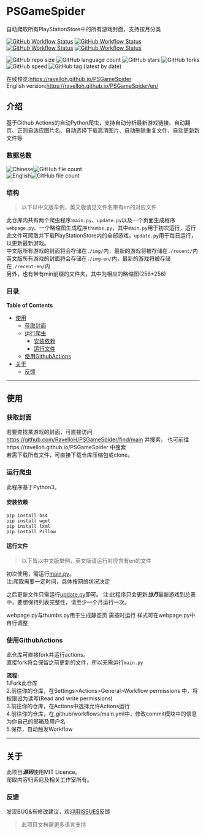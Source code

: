 # PSGameSpider
自动爬取所有PlayStationStore中的所有游戏封面，支持按月分类

[![GitHub Workflow Status](https://img.shields.io/github/actions/workflow/status/RavelloH/PSGameSpider/main.yml?label=update&style=for-the-badge)](https://github.com/RavelloH/PSGameSpider/actions/workflows/main.yml)
[![GitHub Workflow Status](https://img.shields.io/github/actions/workflow/status/RavelloH/PSGameSpider/releases.yml?label=releases&style=for-the-badge)](https://github.com/RavelloH/PSGameSpider/actions/workflows/releases.yml)
[![GitHub Workflow Status](https://img.shields.io/github/actions/workflow/status/RavelloH/PSGameSpider/tree.yml?label=tree&style=for-the-badge)](https://github.com/RavelloH/PSGameSpider/actions/workflows/tree.yml)
[![GitHub Workflow Status](https://img.shields.io/github/actions/workflow/status/RavelloH/PSGameSpider/refresh.yml?label=refresh&style=for-the-badge)](https://github.com/RavelloH/PSGameSpider/actions/workflows/refresh.yml)

![GitHub repo size](https://img.shields.io/github/repo-size/RavelloH/PSGameSpider?style=for-the-badge)
![GitHub language count](https://img.shields.io/github/languages/count/RavelloH/PSGameSpider?style=for-the-badge)
![GitHub stars](https://img.shields.io/github/stars/RavelloH/PSGameSpider?style=for-the-badge)
![GitHub forks](https://img.shields.io/github/forks/RavelloH/PSGameSpider?style=for-the-badge)
![GitHub speed](https://img.shields.io/github/commit-activity/m/RavelloH/PSGameSpider?style=for-the-badge)
![GitHub tag (latest by date)](https://img.shields.io/github/v/tag/RavelloH/PSgameSpider?style=for-the-badge)

在线预览:https://ravelloh.github.io/PSGameSpider  
English version:https://ravelloh.github.io/PSGameSpider/en/

## 介绍
基于Github Actions的自动Python爬虫，支持自动分析最新游戏链接、自动翻页、正则自适应图片名、自动选择下载高清图片、自动删除重复文件、自动更新新文件等

### 数据总数
![Chinese](https://img.shields.io/badge/-中文-blue?style=for-the-badge)![GitHub file count](https://img.shields.io/github/directory-file-count/RavelloH/PSGameSpider/img?style=for-the-badge)  
![English](https://img.shields.io/badge/-ENGLISH-blue?style=for-the-badge)![GitHub file count](https://img.shields.io/github/directory-file-count/RavelloH/PSGameSpider/img-en?style=for-the-badge)

<!-- readme-tree start -->
<!-- readme-tree end -->
 
### 结构
> 以下以中文版举例，英文版请见文件名带有en的对应文件

此仓库内共有两个爬虫程序:`main.py`、`update.py`以及一个页面生成程序`webpage.py`、一个略缩图生成程序`thumbs.py`，其中`main.py`用于初次运行，运行此文件可爬取并下载PlayStationStore内的全部游戏，`update.py`用于每日运行，以更新最新游戏。  
中文版所有游戏的封面将会存储在`./img/`内，最新的游戏将被存储在`./recent/`内  
英文版所有游戏的封面将会存储在`./img-en/`内，最新的游戏将被存储在`./recent-en/`内  
另外，也有带有min前缀的文件夹，其中为相应的略缩图(256*256)


### 目录
<!-- START doctoc generated TOC please keep comment here to allow auto update -->
<!-- DON'T EDIT THIS SECTION, INSTEAD RE-RUN doctoc TO UPDATE -->
**Table of Contents**

- [使用](#%E4%BD%BF%E7%94%A8)
  - [获取封面](#%E8%8E%B7%E5%8F%96%E5%B0%81%E9%9D%A2)
  - [运行爬虫](#%E8%BF%90%E8%A1%8C%E7%88%AC%E8%99%AB)
    - [安装依赖](#%E5%AE%89%E8%A3%85%E4%BE%9D%E8%B5%96)
    - [运行文件](#%E8%BF%90%E8%A1%8C%E6%96%87%E4%BB%B6)
  - [使用GithubActions](#%E4%BD%BF%E7%94%A8githubactions)
- [关于](#%E5%85%B3%E4%BA%8E)
  - [反馈](#%E5%8F%8D%E9%A6%88)

<!-- END doctoc generated TOC please keep comment here to allow auto update -->
----
## 使用
### 获取封面
若要查找某游戏的封面，可直接访问 https://github.com/RavelloH/PSGameSpider/find/main 并搜索。 
也可前往https://ravelloh.github.io/PSGameSpider 中搜索  
若需下载所有文件，可直接下载仓库压缩包或clone。  

### 运行爬虫
此程序基于Python3。
#### 安装依赖
```
pip install bs4
pip install wget
pip install lxml
pip install Pillow
```
#### 运行文件

> 以下皆以中文版举例，英文版请运行对应含有en的文件

初次使用，需运行[main.py](https://github.com/RavelloH/PSGameSpider/blob/main/main.py)。  
注:爬取需要一定时间，具体按网络状况决定

之后更新文件只需运行[update.py](https://github.com/RavelloH/PSGameSpider/blob/main/update.py)即可。
注:此程序只会更新***当月***最新游戏到总表中，要想保持列表完整性，请至少一个月运行一次。

webpage.py与thumbs.py用于生成静态页 需按时运行 样式可在webpage.py中自行调整

### 使用GithubActions  

此仓库可直接fork并运行actions。  
直接fork将会保留之前更新的文件，所以无需运行`main.py`  

**流程:**  
1.Fork此仓库  
2.前往你的仓库，在Settings>Actions>General>Workflow permissions
中，将权限设为读写(Read and write permissions)  
3.前往你的仓库，在Actions中选择允许Actions运行  
4.前往你的仓库，在.github/workflows/main.yml中，修改commit模块中的信息为你自己的邮箱及用户名  
5.保存，自动触发Workflow

----

## 关于
此项目***源码***使用MIT Licence。  
爬取内容归索尼及相关工作室所有。  

### 反馈
发现BUG&有修改建议，欢迎[用ISSUES](https://github.com/RavelloH/PSGameSpider/issues/new)反馈
> 此项目文档需更多语言支持
